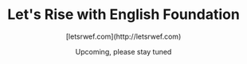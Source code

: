 <div align="center">
  <h1>Let's Rise with English Foundation</h1>
  [letsrwef.com](http://letsrwef.com)
  <p>Upcoming, please stay tuned</p>
</div>
